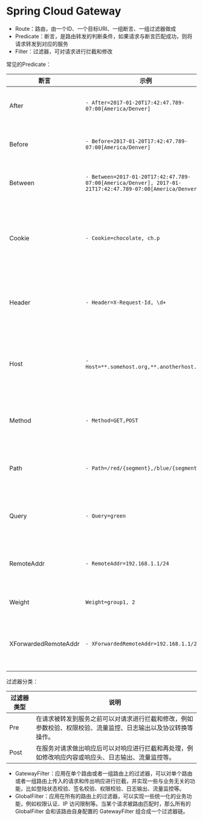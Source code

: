 # Spring Cloud Gateway

- Route：路由，由一个ID、一个目标URI、一组断言、一组过滤器做成
- Predicate：断言，是路由转发的判断条件，如果请求与断言匹配成功，则将请求转发到对应的服务
- Filter：过滤器，可对请求进行拦截和修改

常见的Predicate：

| 断言                   | 示例                                                                                                       | 说明                                                        |
| -------------------- | -------------------------------------------------------------------------------------------------------- | --------------------------------------------------------- |
| After                | `- After=2017-01-20T17:42:47.789-07:00[America/Denver]`                                                  | 在指定的时间之后的请求才会被转发到配置的uri上                                  |
| Before               | `- Before=2017-01-20T17:42:47.789-07:00[America/Denver]`                                                 | 在指定的时间之前的请求才会被转发到配置的uri上                                  |
| Between              | `- Between=2017-01-20T17:42:47.789-07:00[America/Denver], 2017-01-21T17:42:47.789-07:00[America/Denver]` | 在指定的时间段之间的请求才会被转发到配置的uri上                                 |
| Cookie               | `- Cookie=chocolate, ch.p`                                                                               | 当请求带Cookie并且Cookie的内容为`chocolate=ch.p`时，当前请求才会被转发到配置的uri上 |
| Header               | `- Header=X-Request-Id, \d+`                                                                             | 当请求头上带属性`X-Request-Id`并且值为整数的请求时，当前请求才会被转发到配置的uri上        |
| Host                 | `- Host=**.somehost.org,**.anotherhost.org`                                                              | 当请求头带有Host并且Host的值能匹配到配置的表达式，当前请求才会被转发到配置的uri上            |
| Method               | `- Method=GET,POST`                                                                                      | 当请求方法是GET和POST的时候请求才会被转发到配置的uri上                          |
| Path                 | `- Path=/red/{segment},/blue/{segment}`                                                                  | 当请求路径与配置的规则匹配时，该请求才能被转发到配置的uri上                           |
| Query                | `- Query=green`                                                                                          | 当请求的查询参数包含green参数的时候，该请求才能被转发到配置的uri上                     |
| RemoteAddr           | `- RemoteAddr=192.168.1.1/24`                                                                            | 当请求的远程地址匹配到配置的规则时，该请求才能被转发到配置的uri上                        |
| Weight               | `Weight=group1, 2`                                                                                       | 表示20%的流量会转发到配置的uri上                                       |
| XForwardedRemoteAddr | `- XForwardedRemoteAddr=192.168.1.1/24`                                                                  | 当请求头中的`X-Forwarded-For`的值能配到配置的规则上，该请求才能被转发到配置的uri上       |

过滤器分类：

| 过滤器类型 | 说明                                                      |
| ----- | ------------------------------------------------------- |
| Pre   | 在请求被转发到服务之前可以对请求进行拦截和修改，例如参数校验、权限校验、流量监控、日志输出以及协议转换等操作。 |
| Post  | 在服务对请求做出响应后可以对响应进行拦截和再处理，例如修改响应内容或响应头、日志输出、流量监控等。       |

- GatewayFilter：应用在单个路由或者一组路由上的过滤器，可以对单个路由或者一组路由上传入的请求和传出响应进行拦截，并实现一些与业务无关的功能，比如登陆状态校验、签名校验、权限校验、日志输出、流量监控等。
- GlobalFilter：应用在所有的路由上的过滤器，可以实现一些统一化的业务功能，例如权限认证、IP 访问限制等。当某个请求被路由匹配时，那么所有的 GlobalFilter 会和该路由自身配置的 GatewayFilter 组合成一个过滤器链。
